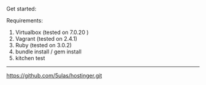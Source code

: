 Get started:

Requirements:
1. Virtualbox (tested on 7.0.20 )
2. Vagrant (tested on 2.4.1)
3. Ruby (tested on 3.0.2)
4. bundle install / gem install <packages in Gemfile>
5. kitchen test


---

https://github.com/5ulas/hostinger.git